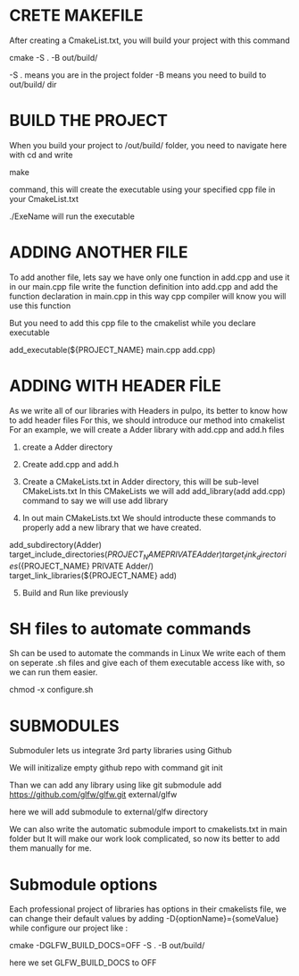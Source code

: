 # CRETE MAKEFILE 

After creating a CmakeList.txt, you will build your project with this command 

cmake -S . -B out/build/

-S . means you are in the project folder
-B means you need to build to out/build/ dir 


# BUILD THE PROJECT

When you build your project to /out/build/ folder, you need to navigate here with cd 
and write 

make

command, this will create the executable using your specified cpp file in your CmakeList.txt

./ExeName will run the executable

# ADDING ANOTHER FILE 

To add another file, lets say we have only one function in add.cpp and use it in our main.cpp file 
write the function definition into add.cpp and add the function declaration in main.cpp 
in this way cpp compiler will know you will use this function

But you need to add this cpp file to the cmakelist while you declare executable

add_executable(${PROJECT_NAME} main.cpp add.cpp)

# ADDING WITH HEADER FİLE 

As we write all of our libraries with Headers in pulpo, its better to know how to add header files 
For this, we should introduce our method into cmakelist 
For an example, we will create a Adder library with add.cpp and add.h files 

1) create a Adder directory
2) Create add.cpp and add.h 
3) Create a CMakeLists.txt in  Adder directory, this will be sub-level CMakeLists.txt
In this CMakeLists we will add 
add_library(add add.cpp)
command to say we will use add library 

4) In out main CMakeLists.txt 
We should introducte these commands to properly add a new library that we have created.

add_subdirectory(Adder)
target_include_directories(${PROJECT_NAME} PRIVATE Adder)
target_link_directories(${PROJECT_NAME} PRIVATE Adder/)
target_link_libraries(${PROJECT_NAME} add)

5) Build and Run like previously 

# SH files to automate commands
Sh can be used to automate the commands in Linux 
We write each of them on seperate .sh files and 
give each of them executable access like with, so we can run them easier.

chmod -x configure.sh
# SUBMODULES

Submoduler lets us integrate 3rd party libraries using Github

We will initizalize empty github repo with command 
git init 

Than we can add any library using like 
git submodule add https://github.com/glfw/glfw.git external/glfw

here we will add submodule to external/glfw directory

We can also write the automatic submodule import to cmakelists.txt in main folder but 
It will make our work look complicated, so now its better to add them manually for me.
# Submodule options 

Each professional project of libraries has options in their cmakelists file, we can change their
default values by adding -D{optionName}={someValue} while configure our project like : 

cmake -DGLFW_BUILD_DOCS=OFF -S . -B out/build/

here we set GLFW_BUILD_DOCS to OFF 

